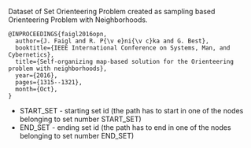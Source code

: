 Dataset of Set Orienteering Problem created as sampling based Orienteering Problem with Neighborhoods.


```
@INPROCEEDINGS{faigl2016opn,
  author={J. Faigl and R. P{\v e}ni{\v c}ka and G. Best},
  booktitle={IEEE International Conference on Systems, Man, and Cybernetics},
  title={Self-organizing map-based solution for the Orienteering problem with neighborhoods},
  year={2016},
  pages={1315--1321},
  month={Oct},
}
```


* START_SET - starting set id (the path has to start in one of the nodes belonging to set number START_SET) 
* END_SET   - ending set id (the path has to end in one of the nodes belonging to set number END_SET) 
